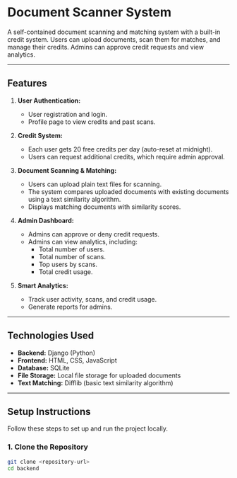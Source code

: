 # Document Scanner System

A self-contained document scanning and matching system with a built-in credit system. Users can upload documents, scan them for matches, and manage their credits. Admins can approve credit requests and view analytics.

---

## Features

1. **User Authentication:**
   - User registration and login.
   - Profile page to view credits and past scans.

2. **Credit System:**
   - Each user gets 20 free credits per day (auto-reset at midnight).
   - Users can request additional credits, which require admin approval.

3. **Document Scanning & Matching:**
   - Users can upload plain text files for scanning.
   - The system compares uploaded documents with existing documents using a text similarity algorithm.
   - Displays matching documents with similarity scores.

4. **Admin Dashboard:**
   - Admins can approve or deny credit requests.
   - Admins can view analytics, including:
     - Total number of users.
     - Total number of scans.
     - Top users by scans.
     - Total credit usage.

5. **Smart Analytics:**
   - Track user activity, scans, and credit usage.
   - Generate reports for admins.

---

## Technologies Used

- **Backend:** Django (Python)
- **Frontend:** HTML, CSS, JavaScript
- **Database:** SQLite
- **File Storage:** Local file storage for uploaded documents
- **Text Matching:** Difflib (basic text similarity algorithm)

---

## Setup Instructions

Follow these steps to set up and run the project locally.

### 1. Clone the Repository

```bash
git clone <repository-url>
cd backend
